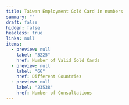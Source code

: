 ```yaml
---
title: Taiwan Employment Gold Card in numbers
summary: ""
draft: false
hidden: false
headless: true
links: null
items:
  - preview: null
    label: "3225"
    href: Number of Valid Gold Cards
  - preview: null
    label: "66"
    href: Different Countries
  - preview: null
    label: "23538"
    href: Number of Consultations
---
```

